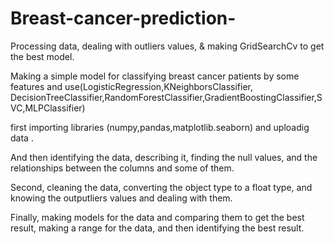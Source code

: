 # Breast-cancer-prediction-
Processing data, dealing with outliers values, &amp; making GridSearchCv to get the best model.


Making a simple model for classifying breast cancer patients by some features and use(LogisticRegression,KNeighborsClassifier, DecisionTreeClassifier,RandomForestClassifier,GradientBoostingClassifier,SVC,MLPClassifier) 


first importing libraries (numpy,pandas,matplotlib.seaborn) and uploadig data .


And then identifying the data, describing it, finding the null values, and the relationships between the columns and some of them.


Second, cleaning the data, converting the object type to a float type, and knowing the outputliers values and dealing with them.


Finally, making models for the data and comparing them to get the best result, making a range for the data, and then identifying the best result.



